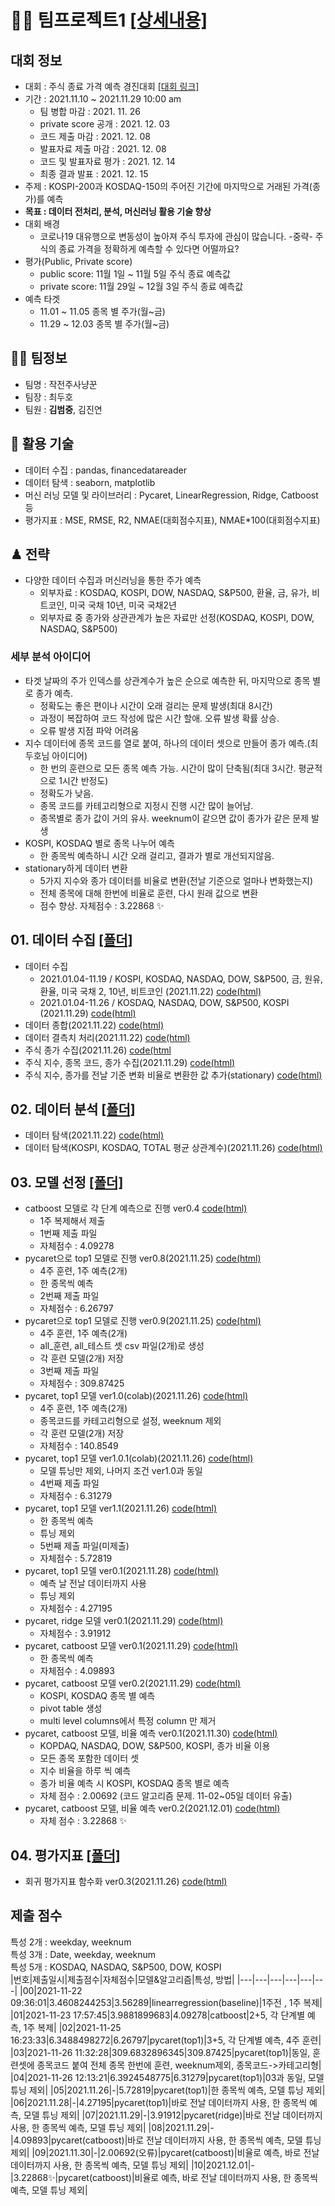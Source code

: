 # 🤝🏼 팀프로젝트1 [[상세내용]](https://github.com/kbjung/Dacon/tree/main/TP1)
## 대회 정보
+ 대회 : 주식 종료 가격 예측 경진대회 [[대회 링크]](https://dacon.io/competitions/official/235857/overview/description)
+ 기간 : 2021.11.10 ~  2021.11.29 10:00 am
  - 팀 병합 마감 : 2021. 11. 26
  - private score 공개 : 2021. 12. 03
  - 코드 제출 마감 : 2021. 12. 08
  - 발표자료 제출 마감 : 2021. 12. 08
  - 코드 및 발표자료 평가 : 2021. 12. 14
  - 최종 결과 발표 : 2021. 12. 15
+ 주제 : KOSPI-200과 KOSDAQ-150의 주어진 기간에 마지막으로 거래된 가격(종가)를 예측
+ **목표 : 데이터 전처리, 분석, 머신러닝 활용 기술 향상**
+ 대회 배경
  - 코로나19 대유행으로 변동성이 높아져 주식 투자에 관심이 많습니다. -중략- 주식의 종료 가격을 정확하게 예측할 수 있다면 어떨까요?
+ 평가(Public, Private score)
  - public score: 11월 1일 ~ 11월 5일 주식 종료 예측값
  - private score: 11월 29일 ~ 12월 3일 주식 종료 예측값
+ 예측 타겟
  - 11.01 ~ 11.05 종목 별 주가(월~금)
  - 11.29 ~ 12.03 종목 별 주가(월~금)

## 👨‍💻 팀정보
  - 팀명 : 작전주사냥꾼
  - 팀장 : 최두호
  - 팀원 : **김범중**, 김진연
  
## 🔧 활용 기술
+ 데이터 수집 : pandas, financedatareader
+ 데이터 탐색 : seaborn, matplotlib
+ 머신 러닝 모델 및 라이브러리 : Pycaret, LinearRegression, Ridge, Catboost 등
+ 평가지표 : MSE, RMSE, R2, NMAE(대회점수지표), NMAE*100(대회점수지표)


## ♟ 전략
  + 다양한 데이터 수집과 머신러닝을 통한 주가 예측
    - 외부자료 : KOSDAQ, KOSPI, DOW, NASDAQ, S&P500, 환율, 금, 유가, 비트코인, 미국 국채 10년, 미국 국채2년
    - 외부자료 중 종가와 상관관계가 높은 자료만 선정(KOSDAQ, KOSPI, DOW, NASDAQ, S&P500)


### 세부 분석 아이디어
  + 타겟 날짜의 주가 인덱스를 상관계수가 높은 순으로 예측한 뒤, 마지막으로 종목 별로 종가 예측.
    - 정확도는 좋은 편이나 시간이 오래 걸리는 문제 발생(최대 8시간)
    - 과정이 복잡하여 코드 작성에 많은 시간 할애. 오류 발생 확률 상승.
    - 오류 발생 지점 파악 어려움
  + 지수 데이터에 종목 코드를 열로 붙여, 하나의 데이터 셋으로 만들어 종가 예측.(최두호님 아이디어)
    - 한 번의 훈련으로 모든 종목 예측 가능. 시간이 많이 단축됨(최대 3시간. 평균적으로 1시간 반정도)
    - 정확도가 낮음.
    - 종목 코드를 카테고리형으로 지정시 진행 시간 많이 늘어남.
    - 종목별로 종가 값이 거의 유사. weeknum이 같으면 값이 종가가 같은 문제 발생
  + KOSPI, KOSDAQ 별로 종목 나누어 예측
    - 한 종목씩 예측하니 시간 오래 걸리고, 결과가 별로 개선되지않음.
  + stationary하게 데이터 변환
    - 5가지 지수와 종가 데이터를 비율로 변환(전날 기준으로 얼마나 변화했는지)
    - 전체 종목에 대해 한번에 비율로 훈련, 다시 원래 값으로 변환
    - 점수 향상. 자체점수 : 3.22868 ✨


## 01\. 데이터 수집 [[폴더]](https://github.com/kbjung/Dacon/tree/main/TP1/01_%EB%8D%B0%EC%9D%B4%ED%84%B0%EC%88%98%EC%A7%91)
  + 데이터 수집
    - 2021.01.04-11.19 / KOSPI, KOSDAQ, NASDAQ, DOW, S&P500, 금, 원유, 환율, 미국 국채 2, 10년, 비트코인 (2021.11.22) [code(html)](https://kbjung.github.io/Dacon/TP1/01_데이터수집/01-01_주식지수_데이터_수집_ver0.1.html)
    - 2021.01.04-11.26 / KOSDAQ, NASDAQ, DOW, S&P500, KOSPI (2021.11.29) [code(html)](https://kbjung.github.io/Dacon/TP1/01_데이터수집/01-01_주식지수_데이터_수집_ver0.2.html)
  + 데이터 종합(2021.11.22) [code(html)](https://kbjung.github.io/Dacon/TP1/01_데이터수집/01-02_데이터_수집_합치기.html)
  + 데이터 결측치 처리(2021.11.22) [code(html)](https://kbjung.github.io/Dacon/TP1/01_데이터수집/01-03_결측치_처리.html)
  + 주식 종가 수집(2021.11.26) [code(html](https://kbjung.github.io/Dacon/TP1/01_데이터수집/01-04_종목_종가_수집.html)
  + 주식 지수, 종목 코드, 종가 수집(2021.11.29) [code(html)](https://kbjung.github.io/Dacon/TP1/01_데이터수집/01-05_주식지수_종목코드_셋_ver0.1.html)
  + 주식 지수, 종가를 전날 기준 변화 비율로 변환한 값 추가(stationary) [code(html)](https://kbjung.github.io/Dacon/TP1/01_데이터수집/01-06_주가_비율_셋_ver0.1.html)


## 02\. 데이터 분석 [[폴더]](https://github.com/kbjung/Dacon/tree/main/TP1/02_%EB%8D%B0%EC%9D%B4%ED%84%B0%EB%B6%84%EC%84%9D)
  + 데이터 탐색(2021.11.22) [code(html)](https://kbjung.github.io/Dacon/TP1/02_데이터분석/02-01_EDA.html)
  + 데이터 탐색(KOSPI, KOSDAQ, TOTAL 평균 상관계수)(2021.11.26) [code(html)](https://kbjung.github.io/Dacon/TP1/02_데이터분석/02-02_EDA.html)

## 03\. 모델 선정 [[폴더]](https://github.com/kbjung/Dacon/tree/main/TP1/03_%EB%AA%A8%EB%8D%B8_%EC%84%A0%EC%A0%95)
  + catboost 모델로 각 단계 예측으로 진행 ver0.4 [code(html)](https://kbjung.github.io/Dacon/TP1/03_모델_선정/03-01_모델_선정_ver0.4.html)
    - 1주 복제해서 제출
    - 1번째 제출 파일
    - 자체점수 : 4.09278
  + pycaret으로 top1 모델로 진행 ver0.8(2021.11.25) [code(html)](https://kbjung.github.io/Dacon/TP1/03_모델_선정/03-01_모델_선정_ver0.8.html)
    - 4주 훈련, 1주 예측(2개)
    - 한 종목씩 예측
    - 2번째 제출 파일
    - 자체점수 : 6.26797
  + pycaret으로 top1 모델로 진행 ver0.9(2021.11.25) [code(html)](https://kbjung.github.io/Dacon/TP1/03_모델_선정/03-01_모델_선정_ver0.9.html)
    - 4주 훈련, 1주 예측(2개)
    - all_훈련, all_테스트 셋 csv 파일(2개)로 생성
    - 각 훈련 모델(2개) 저장
    - 3번째 제출 파일
    - 자체점수 : 309.87425
  + pycaret, top1 모델 ver1.0(colab)(2021.11.26) [code(html)](https://kbjung.github.io/Dacon/TP1/03_모델_선정/03-01_모델_선정_ver1.0(colab).html)
    - 4주 훈련, 1주 예측(2개)
    - 종목코드를 카테고리형으로 설정, weeknum 제외
    - 각 훈련 모델(2개) 저장
    - 자체점수 : 140.8549
  + pycaret, top1 모델 ver1.0.1(colab)(2021.11.26) [code(html)](https://kbjung.github.io/Dacon/TP1/03_모델_선정/03-01_모델_선정_ver1.0.1(colab).html)
    - 모델 튜닝만 제외, 나머지 조건 ver1.0과 동일
    - 4번째 제출 파일
    - 자체점수 : 6.31279
  + pycaret, top1 모델 ver1.1(2021.11.26) [code(html)](https://kbjung.github.io/Dacon/TP1/03_모델_선정/03-01_모델_선정_ver1.1.html)
    - 한 종목씩 예측
    - 튜닝 제외
    - 5번째 제출 파일(미제출)
    - 자체점수 : 5.72819
  + pycaret, top1 모델 ver0.1(2021.11.28) [code(html)](https://kbjung.github.io/Dacon/TP1/03_모델_선정/03-02_pycaret_ver0.1.html)
    - 예측 날 전날 데이터까지 사용
    - 튜닝 제외
    - 자체점수 : 4.27195
  + pycaret, ridge 모델 ver0.1(2021.11.29) [code(html)](https://kbjung.github.io/Dacon/TP1/03_모델_선정/03-02_pycaret_ridge_ver0.1.html)
    - 자체점수 : 3.91912
  + pycaret, catboost 모델 ver0.1(2021.11.29) [code(html)](https://kbjung.github.io/Dacon/TP1/03_모델_선정/03-02_pycaret_catboost_ver0.1.html)
    - 한 종목씩 예측
    - 자체점수 : 4.09893
  + pycaret, catboost 모델 ver0.2(2021.11.29) [code(html)](https://kbjung.github.io/Dacon/TP1/03_모델_선정/03-02_pycaret_catboost_ver0.2.html)
    - KOSPI, KOSDAQ 종목 별 예측
    - pivot table 생성
    - multi level columns에서 특정 column 만 제거
  + pycaret, catboost 모델, 비율 예측 ver0.1(2021.11.30) [code(html)](https://kbjung.github.io/Dacon/TP1/03_모델_선정/03-03_pycaret_cat_rate_ver0.1.html)
    - KOPDAQ, NASDAQ, DOW, S&P500, KOSPI, 종가 비율 이용
    - 모든 종목 포함한 데이터 셋
    - 지수 비율을 하루 씩 예측
    - 종가 비율 예측 시 KOSPI, KOSDAQ 종목 별로 예측
    - 자체 점수 : 2.00692 (코드 알고리즘 문제. 11-02~05일 데이터 유출)
  + pycaret, catboost 모델, 비율 예측 ver0.2(2021.12.01) [code(html)](https://kbjung.github.io/Dacon/TP1/03_모델_선정/03-03_pycaret_cat_rate_ver0.2.html)
    - 자체 점수 : 3.22868 ✨

## 04\. 평가지표 [[폴더]](https://github.com/kbjung/Dacon/tree/main/TP1/04_%ED%8F%89%EA%B0%80%EC%A7%80%ED%91%9C)
  + 회귀 평가지표 함수화 ver0.3(2021.11.26) [code(html)](https://kbjung.github.io/Dacon/TP1/04_평가지표/04-01_평가지표_ver0.3.html)

## 제출 점수
특성 2개 : weekday, weeknum  
특성 3개 : Date, weekday, weeknum  
특성 5개 : KOSDAQ, NASDAQ, S&P500, DOW, KOSPI  
|번호|제출일시|제출점수|자체점수|모델&알고리즘|특성, 방법|
|---|---|---|---|---|---|
|00|2021-11-22 09:36:01|3.4608244253|3.56289|linearregression(baseline)|1주전 , 1주 복제|
|01|2021-11-23 17:57:45|3.9881899683|4.09278|catboost|2+5, 각 단계별 예측, 1주 복제|
|02|2021-11-25 16:23:33|6.3488498272|6.26797|pycaret(top1)|3+5, 각 단계별 예측, 4주 훈련|
|03|2021-11-26 11:32:28|309.6832896345|309.87425|pycaret(top1)|동일, 훈련셋에 종목코드 붙여 전체 종목 한번에 훈련, weeknum제외, 종목코드->카테고리형|
|04|2021-11-26 12:13:21|6.3924548775|6.31279|pycaret(top1)|03과 동일, 모델 튜닝 제외|
|05|2021.11.26|-|5.72819|pycaret(top1)|한 종목씩 예측, 모델 튜닝 제외|
|06|2021.11.28|-|4.27195|pycaret(top1)|바로 전날 데이터까지 사용, 한 종목씩 예측, 모델 튜닝 제외|
|07|2021.11.29|-|3.91912|pycaret(ridge)|바로 전날 데이터까지 사용, 한 종목씩 예측, 모델 튜닝 제외|
|08|2021.11.29|-|4.09893|pycaret(catboost)|바로 전날 데이터까지 사용, 한 종목씩 예측, 모델 튜닝 제외|
|09|2021.11.30|-|2.00692(오류)|pycaret(catboost)|비율로 예측, 바로 전날 데이터까지 사용, 한 종목씩 예측, 모델 튜닝 제외|
|10|2021.12.01|-|3.22868✨|pycaret(catboost)|비율로 예측, 바로 전날 데이터까지 사용, 한 종목씩 예측, 모델 튜닝 제외|
